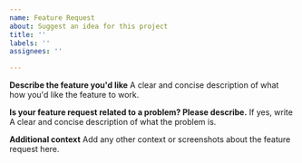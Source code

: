 ```yaml
---
name: Feature Request
about: Suggest an idea for this project
title: ''
labels: ''
assignees: ''

---
```


**Describe the feature you'd like**
A clear and concise description of what how you'd like the feature to work.

**Is your feature request related to a problem? Please describe.**
If yes, write A clear and concise description of what the problem is.

**Additional context**
Add any other context or screenshots about the feature request here.
